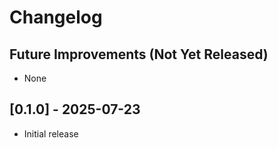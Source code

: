 # Changelog

## Future Improvements (Not Yet Released)

- None

## [0.1.0] - 2025-07-23

- Initial release

